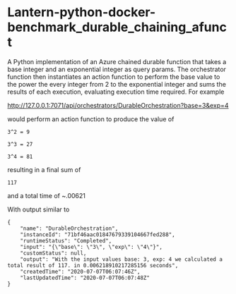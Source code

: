 # Lantern-python-docker-benchmark_durable_chaining_afunct

A Python implementation of an Azure chained durable function that takes a base integer and an exponential integer as query params.  The orchestrator function then instantiates an action function to perform the base value to the power the every integer from 2 to the exponential integer and sums the results of each execution, evaluating execution time required.  For example

http://127.0.0.1:7071/api/orchestrators/DurableOrchestration?base=3&exp=4

would perform an action function to produce the value of 

<code>3^2 = 9</code>

<code>3^3 = 27</code>

<code>3^4 = 81</code>

resulting in a final sum of 

<code>117</code>

and a total time of ~.00621

With output similar to 

```
{
    "name": "DurableOrchestration",
    "instanceId": "71bf46aac01847679339104667fed288",
    "runtimeStatus": "Completed",
    "input": "{\"base\": \"3\", \"exp\": \"4\"}",
    "customStatus": null,
    "output": "With the input values base: 3, exp: 4 we calculated a total result of 117. in 0.006218910217285156 seconds",
    "createdTime": "2020-07-07T06:07:46Z",
    "lastUpdatedTime": "2020-07-07T06:07:48Z"
}
```
